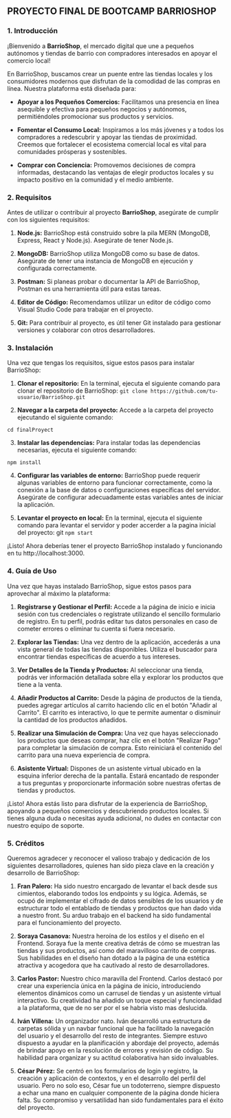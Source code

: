 ## PROYECTO FINAL DE BOOTCAMP **BARRIOSHOP**
### 1. Introducción

¡Bienvenido a **BarrioShop**, el mercado digital que une a pequeños autónomos y tiendas de barrio con compradores interesados en apoyar el comercio local!

En BarrioShop, buscamos crear un puente entre las tiendas locales y los consumidores modernos que disfrutan de la comodidad de las compras en línea. Nuestra plataforma está diseñada para:

- **Apoyar a los Pequeños Comercios:** Facilitamos una presencia en línea asequible y efectiva para pequeños negocios y autónomos, permitiéndoles promocionar sus productos y servicios.

- **Fomentar el Consumo Local:** Inspiramos a los más jóvenes y a todos los compradores a redescubrir y apoyar las tiendas de proximidad. Creemos que fortalecer el ecosistema comercial local es vital para comunidades prósperas y sostenibles.

- **Comprar con Conciencia:** Promovemos decisiones de compra informadas, destacando las ventajas de elegir productos locales y su impacto positivo en la comunidad y el medio ambiente.

### 2. Requisitos

Antes de utilizar o contribuir al proyecto **BarrioShop**, asegúrate de cumplir con los siguientes requisitos:

1. **Node.js:** BarrioShop está construido sobre la pila MERN (MongoDB, Express, React y Node.js). Asegúrate de tener Node.js.

2. **MongoDB:** BarrioShop utiliza MongoDB como su base de datos. Asegúrate de tener una instancia de MongoDB en ejecución y configurada correctamente.

3. **Postman:** Si planeas probar o documentar la API de BarrioShop, Postman es una herramienta útil para estas tareas.

4. **Editor de Código:** Recomendamos utilizar un editor de código como Visual Studio Code para trabajar en el proyecto.

5. **Git:** Para contribuir al proyecto, es útil tener Git instalado para gestionar versiones y colaborar con otros desarrolladores.

### 3. Instalación

Una vez que tengas los requisitos, sigue estos pasos para instalar BarrioShop:

1. **Clonar el repositorio:**
En la terminal, ejecuta el siguiente comando para clonar el repositorio de BarrioShop:
`git clone https://github.com/tu-usuario/BarrioShop.git`

2. **Navegar a la carpeta del proyecto:**
Accede a la carpeta del proyecto ejecutando el siguiente comando:

`cd finalProyect`

3. **Instalar las dependencias:**
Para instalar todas las dependencias necesarias, ejecuta el siguiente comando:

`npm install`

4. **Configurar las variables de entorno:**
BarrioShop puede requerir algunas variables de entorno para funcionar correctamente, como la conexión a la base de datos o configuraciones específicas del servidor. Asegúrate de configurar adecuadamente estas variables antes de iniciar la aplicación.

5. **Levantar el proyecto en local:**
En la terminal, ejecuta el siguiente comando para levantar el servidor y poder accerder a la pagina inicial del proyecto:
git
`npm start`

¡Listo! Ahora deberías tener el proyecto BarrioShop instalado y funcionando en tu http://localhost:3000.

### 4. Guía de Uso
Una vez que hayas instalado BarrioShop, sigue estos pasos para aprovechar al máximo la plataforma:

1. **Registrarse y Gestionar el Perfil:**
Accede a la página de inicio e inicia sesión con tus credenciales o regístrate utilizando el sencillo formulario de registro. En tu perfil, podrás editar tus datos personales en caso de cometer errores o eliminar tu cuenta si fuera necesario.

2. **Explorar las Tiendas:**
Una vez dentro de la aplicación, accederás a una vista general de todas las tiendas disponibles. Utiliza el buscador para encontrar tiendas específicas de acuerdo a tus intereses.

3. **Ver Detalles de la Tienda y Productos:**
Al seleccionar una tienda, podrás ver información detallada sobre ella y explorar los productos que tiene a la venta.

4. **Añadir Productos al Carrito:**
Desde la página de productos de la tienda, puedes agregar artículos al carrito haciendo clic en el botón "Añadir al Carrito". El carrito es interactivo, lo que te permite aumentar o disminuir la cantidad de los productos añadidos.

5. **Realizar una Simulación de Compra:**
Una vez que hayas seleccionado los productos que deseas comprar, haz clic en el botón "Realizar Pago" para completar la simulación de compra. Esto reiniciará el contenido del carrito para una nueva experiencia de compra.

6. **Asistente Virtual:**
Dispones de un asistente virtual ubicado en la esquina inferior derecha de la pantalla. Estará encantado de responder a tus preguntas y proporcionarte información sobre nuestras ofertas de tiendas y productos.

¡Listo! Ahora estás listo para disfrutar de la experiencia de BarrioShop, apoyando a pequeños comercios y descubriendo productos locales. Si tienes alguna duda o necesitas ayuda adicional, no dudes en contactar con nuestro equipo de soporte.

### 5. Créditos

Queremos agradecer y reconocer el valioso trabajo y dedicación de los siguientes desarrolladores, quienes han sido pieza clave en la creación y desarrollo de BarrioShop:

1. **Fran Palero:** Ha sido nuestro encargado de levantar el back desde sus cimientos, elaborando todos los endpoints y su lógica. Además, se ocupó de implementar el cifrado de datos sensibles de los usuarios y de estructurar todo el entablado de tiendas y productos que han dado vida a nuestro front. Su arduo trabajo en el backend ha sido fundamental para el funcionamiento del proyecto.

2. **Soraya Casanova:** Nuestra heroína de los estilos y el diseño en el Frontend. Soraya fue la mente creativa detrás de cómo se muestran las tiendas y sus productos, así como del maravilloso carrito de compras. Sus habilidades en el diseño han dotado a la página de una estética atractiva y acogedora que ha cautivado al resto de desarrolladores.

3. **Carlos Pastor:** Nuestro chico maravilla del Frontend. Carlos destacó por crear una experiencia única en la página de inicio, introduciendo elementos dinámicos como un carrusel de tiendas y un asistente virtual interactivo. Su creatividad ha añadido un toque especial y funcionalidad a la plataforma, que de no ser por el se habria visto mas deslucida.

4. **Iván Villena:** Un organizador nato. Iván desarrolló una estructura de carpetas sólida y un navbar funcional que ha facilitado la navegación del usuario y el desarrollo del resto de integrantes. Siempre estuvo dispuesto a ayudar en la planificación y abordaje del proyecto, además de brindar apoyo en la resolución de errores y revisión de código. Su habilidad para organizar y su actitud colaborativa han sido invaluables.

5. **César Pérez:** Se centró en los formularios de login y registro, la creación y aplicación de contextos, y en el desarrollo del perfil del usuario. Pero no solo eso, César fue un todoterreno, siempre dispuesto a echar una mano en cualquier componente de la página donde hiciera falta. Su compromiso y versatilidad han sido fundamentales para el éxito del proyecto.